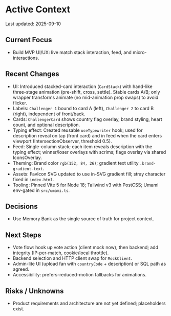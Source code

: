 # Active Context

Last updated: 2025-09-10

## Current Focus
- Build MVP UI/UX: live match stack interaction, feed, and micro-interactions.

## Recent Changes
- UI: Introduced stacked-card interaction (`CardStack`) with hand-like three-stage animation (pre-shift, cross, settle). Stable cards A/B; only wrapper transforms animate (no mid-animation prop swaps) to avoid flicker.
- Labels: `Challenger 1` bound to card A (left), `Challenger 2` to card B (right), independent of front/back.
- Cards: `ChallengerCard` shows country flag overlay, brand styling, heart count, and optional description.
- Typing effect: Created reusable `useTypewriter` hook; used for description reveal on tap (front card) and in feed when the card enters viewport (IntersectionObserver, threshold 0.5).
- Feed: Single-column stack; each item reveals description with the typing effect; winner/loser overlays with scrims; flags overlay via shared IconsOverlay.
- Theming: Brand color `rgb(152, 84, 26)`; gradient text utility `.brand-gradient-text`.
- Assets: FavIcon SVG updated to use in-SVG gradient fill; stray character fixed in `index.html`.
- Tooling: Pinned Vite 5 for Node 18; Tailwind v3 with PostCSS; Umami env-gated in `src/umami.ts`.

## Decisions
- Use Memory Bank as the single source of truth for project context.

## Next Steps
- Vote flow: hook up vote action (client mock now), then backend; add integrity (IP-per-match, cookie/local throttle).
- Backend selection and HTTP client swap for `MockClient`.
- Admin-lite UI (upload fan with `countryCode` + description) or SQL path as agreed.
- Accessibility: prefers-reduced-motion fallbacks for animations.

## Risks / Unknowns
- Product requirements and architecture are not yet defined; placeholders exist. 